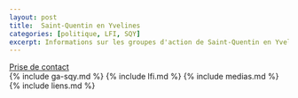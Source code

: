 ```yaml
---
layout: post
title:  Saint-Quentin en Yvelines
categories: [politique, LFI, SQY]
excerpt: Informations sur les groupes d'action de Saint-Quentin en Yvelines
---
```

[Prise de contact](https://framaforms.org/prise-de-contact-1760731768)  
{% include ga-sqy.md %}
{% include lfi.md %}
{% include medias.md %}
{% include liens.md %}
